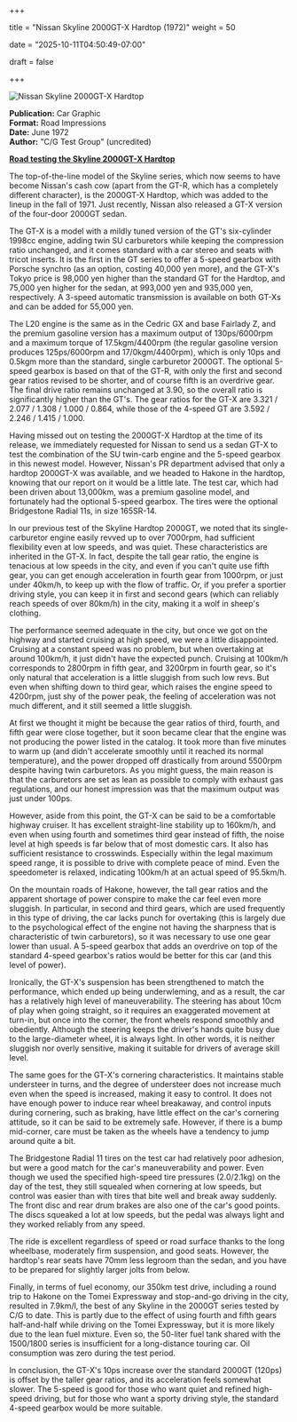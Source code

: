 +++

title = "Nissan Skyline 2000GT-X Hardtop (1972)"
weight = 50

date = "2025-10-11T04:50:49-07:00"

draft = false

+++

![Nissan Skyline 2000GT-X Hardtop](/images/CG-RI-Nissan-Skyline-2000GT-X-Hardtop-1972.jpg)

<b>Publication:</b> Car Graphic<br>
<b>Format:</b> Road Impressions<br>
<b>Date:</b> June 1972<br>
<b>Author:</b> "C/G Test Group" (uncredited)


<b><u>Road testing the Skyline 2000GT-X Hardtop</b></u>


The top-of-the-line model of the Skyline series, which now seems to have become Nissan's cash cow (apart from the GT-R, which has a completely different character), is the 2000GT-X Hardtop, which was added to the lineup in the fall of 1971. Just recently, Nissan also released a GT-X version of the four-door 2000GT sedan. 

The GT-X is a model with a mildly tuned version of the GT's six-cylinder 1998cc engine, adding twin SU carburetors while keeping the compression ratio unchanged, and it comes standard with a car stereo and seats with tricot inserts. It is the first in the GT series to offer a 5-speed gearbox with Porsche synchro (as an option, costing 40,000 yen more), and the GT-X's Tokyo price is 98,000 yen higher than the standard GT for the Hardtop, and 75,000 yen higher for the sedan, at 993,000 yen and 935,000 yen, respectively. A 3-speed automatic transmission is available on both GT-Xs and can be added for 55,000 yen.

The L20 engine is the same as in the Cedric GX and base Fairlady Z, and the premium gasoline version has a maximum output of 130ps/6000rpm and a maximum torque of 17.5kgm/4400rpm (the regular gasoline version produces 125ps/6000rpm and 17/0kgm/4400rpm), which is only 10ps and 0.5kgm more than the standard, single carburetor 2000GT. The optional 5-speed gearbox is based on that of the GT-R, with only the first and second gear ratios revised to be shorter, and of course fifth is an overdrive gear. The final drive ratio remains unchanged at 3.90, so the overall ratio is significantly higher than the GT's. The gear ratios for the GT-X are 3.321 / 2.077 / 1.308 / 1.000 / 0.864, while those of the 4-speed GT are 3.592 / 2.246 / 1.415 / 1.000. 

Having missed out on testing the 2000GT-X Hardtop at the time of its release, we immediately requested for Nissan to send us a sedan GT-X to test the combination of the SU twin-carb engine and the 5-speed gearbox in this newest model. However, Nissan's PR department advised that only a hardtop 2000GT-X was available, and we headed to Hakone in the hardtop, knowing that our report on it would be a little late. The test car, which had been driven about 13,000km, was a premium gasoline model, and fortunately had the optional 5-speed gearbox. The tires were the optional Bridgestone Radial 11s, in size 165SR-14.

In our previous test of the Skyline Hardtop 2000GT, we noted that its single-carburetor engine easily revved up to over 7000rpm, had sufficient flexibility even at low speeds, and was quiet. These characteristics are inherited in the GT-X. In fact, despite the tall gear ratio, the engine is tenacious at low speeds in the city, and even if you can't quite use fifth gear, you can get enough acceleration in fourth gear from 1000rpm, or just under 40km/h, to keep up with the flow of traffic. Or, if you prefer a sportier driving style, you can keep it in first and second gears (which can reliably reach speeds of over 80km/h) in the city, making it a wolf in sheep's clothing.

The performance seemed adequate in the city, but once we got on the highway and started cruising at high speed, we were a little disappointed. Cruising at a constant speed was no problem, but when overtaking at around 100km/h, it just didn't have the expected punch. Cruising at 100km/h corresponds to 2800rpm in fifth gear, and 3200rpm in fourth gear, so it's only natural that acceleration is a little sluggish from such low revs. But even when shifting down to third gear, which raises the engine speed to 4200rpm, just shy of the power peak, the feeling of acceleration was not much different, and it still seemed a little sluggish. 

At first we thought it might be because the gear ratios of third, fourth, and fifth gear were close together, but it soon became clear that the engine was not producing the power listed in the catalog. It took more than five minutes to warm up (and didn't accelerate smoothly until it reached its normal temperature), and the power dropped off drastically from around 5500rpm despite having twin carburetors. As you might guess, the main reason is that the carburetors are set as lean as possible to comply with exhaust gas regulations, and our honest impression was that the maximum output was just under 100ps. 

However, aside from this point, the GT-X can be said to be a comfortable highway cruiser. It has excellent straight-line stability up to 160km/h, and even when using fourth and sometimes third gear instead of fifth, the noise level at high speeds is far below that of most domestic cars. It also has sufficient resistance to crosswinds. Especially within the legal maximum speed range, it is possible to drive with complete peace of mind. Even the speedometer is relaxed, indicating 100km/h at an actual speed of 95.5km/h.

On the mountain roads of Hakone, however, the tall gear ratios and the apparent shortage of power conspire to make the car feel even more sluggish. In particular, in second and third gears, which are used frequently in this type of driving, the car lacks punch for overtaking (this is largely due to the psychological effect of the engine not having the sharpness that is characteristic of twin carburetors), so it was necessary to use one gear lower than usual. A 5-speed gearbox that adds an overdrive on top of the standard 4-speed gearbox's ratios would be better for this car (and this level of power). 

Ironically, the GT-X's suspension has been strengthened to match the performance, which ended up being underwleming, and as a result, the car has a relatively high level of maneuverability. The steering has about 10cm of play when going straight, so it requires an exaggerated movement at turn-in, but once into the corner, the front wheels respond smoothly and obediently. Although the steering keeps the driver's hands quite busy due to the large-diameter wheel, it is always light. In other words, it is neither sluggish nor overly sensitive, making it suitable for drivers of average skill level. 

The same goes for the GT-X's cornering characteristics. It maintains stable understeer in turns, and the degree of understeer does not increase much even when the speed is increased, making it easy to control. It does not have enough power to induce rear wheel breakaway, and control inputs during cornering, such as braking, have little effect on the car's cornering attitude, so it can be said to be extremely safe. However, if there is a bump mid-corner, care must be taken as the wheels have a tendency to jump around quite a bit. 

The Bridgestone Radial 11 tires on the test car had relatively poor adhesion, but were a good match for the car's maneuverability and power. Even though we used the specified high-speed tire pressures (2.0/2.1kg) on the day of the test, they still squealed when cornering at low speeds, but control was easier than with tires that bite well and break away suddenly. The front disc and rear drum brakes are also one of the car's good points. The discs squeaked a lot at low speeds, but the pedal was always light and they worked reliably from any speed.

The ride is excellent regardless of speed or road surface thanks to the long wheelbase, moderately firm suspension, and good seats. However, the hardtop's rear seats have 70mm less legroom than the sedan, and you have to be prepared for slightly larger jolts from below. 

Finally, in terms of fuel economy, our 350km test drive, including a round trip to Hakone on the Tomei Expressway and stop-and-go driving in the city, resulted in 7.9km/l, the best of any Skyline in the 2000GT series tested by C/G to date. This is partly due to the effect of using fourth and fifth gears half-and-half while driving on the Tomei Expressway, but it is more likely due to the lean fuel mixture. Even so, the 50-liter fuel tank shared with the 1500/1800 series is insufficient for a long-distance touring car. Oil consumption was zero during the test period.

In conclusion, the GT-X's 10ps increase over the standard 2000GT (120ps) is offset by the taller gear ratios, and its acceleration feels somewhat slower. The 5-speed is good for those who want quiet and refined high-speed driving, but for those who want a sporty driving style, the standard 4-speed gearbox would be more suitable.

